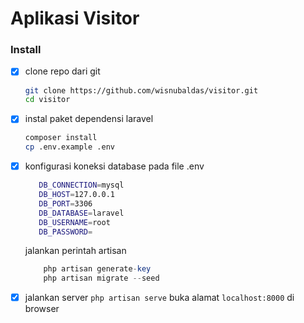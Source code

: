 # Aplikasi Visitor

 ### Install 
 - [x] clone repo dari git
    ```bash
    git clone https://github.com/wisnubaldas/visitor.git
    cd visitor
    ```
 - [x] instal paket dependensi laravel
    ```bash 
    composer install
    cp .env.example .env
    ```
 - [x] konfigurasi koneksi database pada file .env
	 ```bash
        DB_CONNECTION=mysql
        DB_HOST=127.0.0.1
        DB_PORT=3306
        DB_DATABASE=laravel
        DB_USERNAME=root
        DB_PASSWORD=
	 ```
    jalankan perintah artisan
    ```php
        php artisan generate-key
        php artisan migrate --seed
    ```
 - [x] jalankan server
 ```php artisan serve```
 buka alamat ```localhost:8000``` di browser